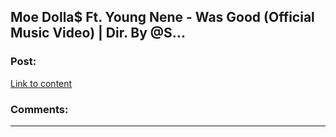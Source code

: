 ## Moe Dolla$ Ft. Young Nene - Was Good (Official Music Video) | Dir. By @S...

### Post:

[Link to content]()

### Comments:

---

